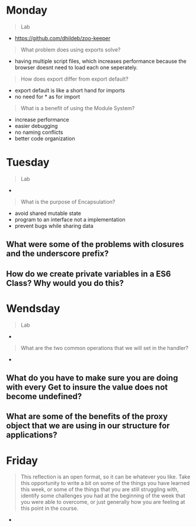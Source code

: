 # Monday
> Lab
- https://github.com/dhildeb/zoo-keeper

>What problem does using exports solve?
- having multiple script files, which increases performance because the browser doesnt need to load each one seperately.

>How does export differ from export default?
- export default is like a short hand for imports
- no need for * as for import

>What is a benefit of using the Module System?
- increase performance
- easier debugging
- no naming conflicts
- better code organization

# Tuesday
> Lab
- 

>What is the purpose of Encapsulation?
- avoid shared mutable state
- program to an interface not a implementation
- prevent bugs while sharing data

What were some of the problems with closures and the underscore prefix?
- 

How do we create private variables in a ES6 Class? Why would you do this?
- 

# Wendsday
> Lab
- 

>What are the two common operations that we will set in the handler?
- 

What do you have to make sure you are doing with every Get to insure the value does not become undefined?
- 

What are some of the benefits of the proxy object that we are using in our structure for applications?
- 

# Friday
>This reflection is an open format, so it can be whatever you like. Take this opportunity to write a bit on some of the things you have learned this week, or some of the things that you are still struggling with, identify some challenges you had at the beginning of the week that you were able to overcome, or just generally how you are feeling at this point in the course.
- 